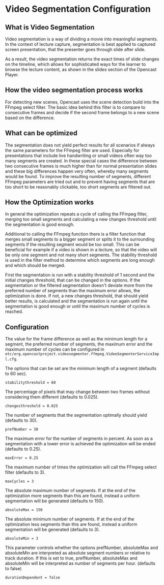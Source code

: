 Video Segmentation Configuration
================================

What is Video Segmentation
--------------------------

Video segmentation is a way of dividing a movie into meaningful segments. In the context of lecture capture,
segmentation is best applied to captured screen presentation, that the presenter goes through slide after slide.

As a result, the video segmentation returns the exact times of slide changes on the timeline, which allows for
sophisticated ways for the learner to browse the lecture content, as shown in the slides section of the Opencast Player.


How the video segmentation process works
----------------------------------------

For detecting new scenes, Opencast uses the scene detection build into the FFmpeg select filter. The basic idea behind
this filter is to compare to consecutive frames and decide if the second frame belongs to a new scene based on the
difference.


What can be optimized
---------------------

The segmentation does not yield perfect results for all scenarios if always the same parameters for the FFmpeg filter
are used. Especially for presentations that include live handwriting or small videos often way too many segments are
created. In these special cases the difference between two consecutive frames is much higher than for normal
presentation slides and these big differences happen very often, whereby many segments would be found.
To improve the resulting number of segments, different FFmpeg parameters are tried out and to prevent having segments
that are too short to be reasonably clickable, too short segments are filtered out.


How the Optimization works
--------------------------

In general the optimization repeats a cycle of calling the FFmpeg filter, merging too small segments and calculating a
new changes threshold until the segmentation is good enough.

Additional to calling the FFmpeg function there is a filter function that merges small segments to a bigger segment or
splits it to the surrounding segments if the resulting segment would be too small. This can be beneficial for example
if a video is shown in a lecture, so that the video will be only one segment and not many short segments.
The stability threshold is used in the filter method to determine which segments are long enough and which should be
merged.

First the segmentation is run with a stability threshold of 1 second and the initial changes threshold, that can be
changed in the options. If the segmentation or the filtered segmentation doesn't deviate more from the preferred number
of segments than the maximum error allows, the optimization is done. If not, a new changes threshold, that should yield
better results, is calculated and the segmentation is run again until the segmentation is good enough or until the
maximum number of cycles is reached.



Configuration
-------------

The value for the frame difference as well as the minimum length for a segment, the preferred number of segments, the
maximum error and the maximum number of cycles can be configured in
`etc/org.opencastproject.videosegmenter.ffmpeg.VideoSegmenterServiceImpl.cfg`.

The options that can be set are the minimum length of a segment (defaults to 60 sec).

    stabilitythreshold = 60

The percentage of pixels that may change between two frames without considering them different (defaults to 0.025).

    changesthreshold = 0.025

The number of segments that the segmentation optimally should yield (defaults to 30).

    prefNumber = 30

The maximum error for the number of segments in percent. As soon as a segmentation with a lower error is achieved the
optimization will be ended (defaults to 0.25).

    maxError = 0.25

The maximum number of times the optimization will call the FFmpeg select filter (defaults to 3).

    maxCycles = 3

The absolute maximum number of segments. If at the end of the optimization more segments than this are found, instead a
uniform segmentation will be generated (defaults to 150).

    absoluteMax = 150

The absolute minimum number of segments. If at the end of the optimization less segments than this are found, instead a
uniform segmentation will be generated (defaults to 3).

    absoluteMin = 3

This parameter controls whether the options prefNumber, absoluteMax and absoluteMin are interpreted as absolute
segment numbers or relative to track duration. If this is set to true, prefNumber, absoluteMax and absoluteMin will be
interpreted as number of segments per hour. (defaults to false)

    durationDependent = false
